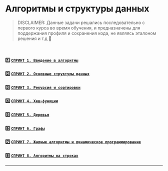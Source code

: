 # Алгоритмы и структуры данных
> DISCLAIMER: Данные задачи решались последовательно с первого курса во время обучения, и предназначены для поддержания профиля и сохранения кода, не являясь эталоном решения и т.д 🙌
</br>


#### 1️⃣ [`СПРИНТ 1. Введение в алгоритмы`](/sprint_1)
#### 2️⃣ [`СПРИНТ 2. Основные структуры данных`](/sprint_2)
#### 3️⃣ [`СПРИНТ 3. Рекурсия и сортировки`](/sprint_3)
#### 4️⃣ [`СПРИНТ 4. Хеш-функции`](/sprint_4)
#### 5️⃣ [`СПРИНТ 5. Деревья`](/sprint_5)
#### 6️⃣ [`СПРИНТ 6. Графы`](/sprint_6)
#### 7️⃣ [`СПРИНТ 7. Жадные алгоритмы и динамическое программирование`](/sprint_7)
#### 8️⃣ [`СПРИНТ 8. Алгоритмы на строках`](/sprint_8)

---
